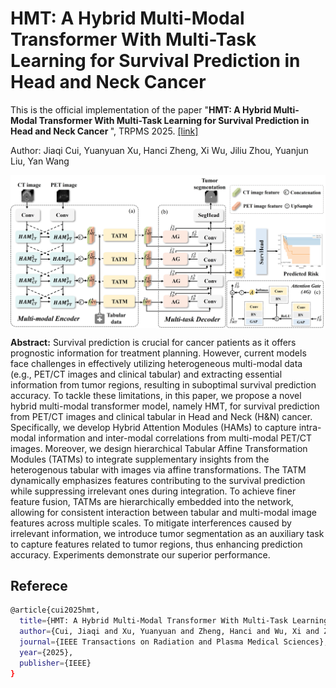 # HMT: A Hybrid Multi-Modal Transformer With Multi-Task Learning for Survival Prediction in Head and Neck Cancer


This is the official implementation of the paper "<b>HMT: A Hybrid Multi-Modal Transformer With Multi-Task Learning for Survival Prediction in Head and Neck Cancer </b>", TRPMS 2025.
<a href="https://ieeexplore.ieee.org/abstract/document/10883045">[link]</a>
   
Author: Jiaqi Cui, Yuanyuan Xu, Hanci Zheng, Xi Wu, Jiliu Zhou, Yuanjun Liu, Yan Wang


<img src="imgs/framework.jpg" width="1500px" align="center" />

**Abstract:** Survival prediction is crucial for cancer patients as it offers prognostic information for treatment planning. However, current models face challenges in effectively utilizing heterogeneous multi-modal data (e.g., PET/CT images and clinical tabular) and extracting essential information from tumor regions, resulting in suboptimal survival prediction accuracy. To tackle these limitations, in this paper, we propose a novel hybrid multi-modal transformer model, namely HMT, for survival prediction from PET/CT images and clinical tabular in Head and Neck (H&N) cancer. Specifically, we develop Hybrid Attention Modules (HAMs) to capture intra-modal information and inter-modal correlations from multi-modal PET/CT images. Moreover, we design hierarchical Tabular Affine Transformation Modules (TATMs) to integrate supplementary insights from the heterogenous tabular with images via affine transformations. The TATM dynamically emphasizes features contributing to the survival prediction while suppressing irrelevant ones during integration. To achieve finer feature fusion, TATMs are hierarchically embedded into the network, allowing for consistent interaction between tabular and multi-modal image features across multiple scales. To mitigate interferences caused by irrelevant information, we introduce tumor segmentation as an auxiliary task to capture features related to tumor regions, thus enhancing prediction accuracy. Experiments demonstrate our superior performance. 

## Referece
```bash
@article{cui2025hmt,
  title={HMT: A Hybrid Multi-Modal Transformer With Multi-Task Learning for Survival Prediction in Head and Neck Cancer},
  author={Cui, Jiaqi and Xu, Yuanyuan and Zheng, Hanci and Wu, Xi and Zhou, Jiliu and Liu, Yuanjun and Wang, Yan},
  journal={IEEE Transactions on Radiation and Plasma Medical Sciences},
  year={2025},
  publisher={IEEE}
}
```